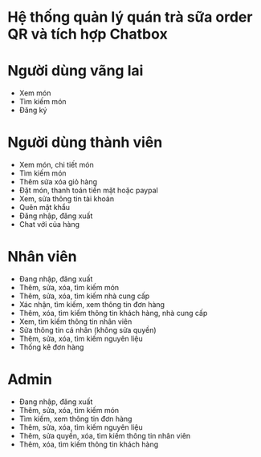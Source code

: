 # Hệ thống quản lý quán trà sữa order QR và tích hợp Chatbox

# Người dùng vãng lai
* Xem món
* Tìm kiếm món
* Đăng ký

# Người dùng thành viên
* Xem món, chi tiết món
* Tìm kiếm món
* Thêm sửa xóa giỏ hàng
* Đặt món, thanh toán tiền mặt hoặc paypal
* Xem, sửa thông tin tài khoản
* Quên mật khẩu
* Đăng nhập, đăng xuất
* Chat với của hàng
# Nhân viên
* Đang nhập, đăng xuất
* Thêm, sửa, xóa, tìm kiếm món
* Thêm, sửa, xóa, tìm kiếm nhà cung cấp
* Xác nhận, tìm kiếm, xem thông tin đơn hàng
* Thêm, xóa, tìm kiếm thông tin khách hàng, nhà cung cấp
* Xem, tìm kiếm thông tin nhân viên
* Sửa thông tin cá nhân (không sửa quyền)
* Thêm, sửa, xóa, tìm kiếm nguyên liệu
* Thống kê đơn hàng

# Admin
* Đang nhập, đăng xuất
* Thêm, sửa, xóa, tìm kiếm món
* Tìm kiếm, xem thông tin đơn hàng
* Thêm, sửa, xóa, tìm kiếm nguyên liệu
* Thêm, sửa quyền, xóa, tìm kiếm thông tin nhân viên
* Thêm, xóa, tìm kiếm thông tin khách hàng
